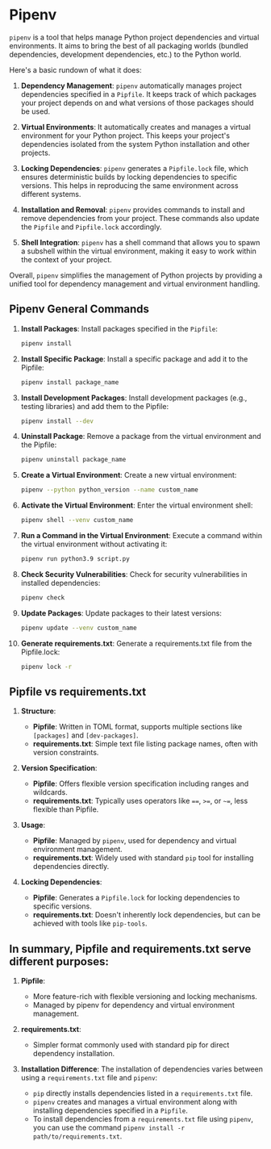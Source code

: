 # Pipenv

`pipenv` is a tool that helps manage Python project dependencies and virtual environments. It aims to bring the best of all packaging worlds (bundled dependencies, development dependencies, etc.) to the Python world.

Here's a basic rundown of what it does:

1. **Dependency Management**: `pipenv` automatically manages project dependencies specified in a `Pipfile`. It keeps track of which packages your project depends on and what versions of those packages should be used.

2. **Virtual Environments**: It automatically creates and manages a virtual environment for your Python project. This keeps your project's dependencies isolated from the system Python installation and other projects.

3. **Locking Dependencies**: `pipenv` generates a `Pipfile.lock` file, which ensures deterministic builds by locking dependencies to specific versions. This helps in reproducing the same environment across different systems.

4. **Installation and Removal**: `pipenv` provides commands to install and remove dependencies from your project. These commands also update the `Pipfile` and `Pipfile.lock` accordingly.

5. **Shell Integration**: `pipenv` has a shell command that allows you to spawn a subshell within the virtual environment, making it easy to work within the context of your project.

Overall, `pipenv` simplifies the management of Python projects by providing a unified tool for dependency management and virtual environment handling.


## Pipenv General Commands

1. **Install Packages**: Install packages specified in the `Pipfile`:
   ```sh
   pipenv install
2. **Install Specific Package**: Install a specific package and add it to the Pipfile:
   ```sh
   pipenv install package_name
3. **Install Development Packages**: Install development packages (e.g., testing libraries) and add them to the Pipfile:
   ```sh
   pipenv install --dev
4. **Uninstall Package**: Remove a package from the virtual environment and the Pipfile:
   ```sh
   pipenv uninstall package_name
5. **Create a Virtual Environment**: Create a new virtual environment:
   ```sh
   pipenv --python python_version --name custom_name
6. **Activate the Virtual Environment**: Enter the virtual environment shell:
    ```sh
    pipenv shell --venv custom_name
7. **Run a Command in the Virtual Environment**: Execute a command within the virtual environment without activating it:
    ```sh
    pipenv run python3.9 script.py
8. **Check Security Vulnerabilities**: Check for security vulnerabilities in installed dependencies:
    ```sh
    pipenv check
9. **Update Packages**: Update packages to their latest versions:
    ```sh
    pipenv update --venv custom_name
10. **Generate requirements.txt**: Generate a requirements.txt file from the Pipfile.lock:
    ```sh
    pipenv lock -r
## Pipfile vs requirements.txt

1. **Structure**:
   - **Pipfile**: Written in TOML format, supports multiple sections like `[packages]` and `[dev-packages]`.
   - **requirements.txt**: Simple text file listing package names, often with version constraints.

2. **Version Specification**:
   - **Pipfile**: Offers flexible version specification including ranges and wildcards.
   - **requirements.txt**: Typically uses operators like `==`, `>=`, or `~=`, less flexible than Pipfile.

3. **Usage**:
   - **Pipfile**: Managed by `pipenv`, used for dependency and virtual environment management.
   - **requirements.txt**: Widely used with standard `pip` tool for installing dependencies directly.

4. **Locking Dependencies**:
   - **Pipfile**: Generates a `Pipfile.lock` for locking dependencies to specific versions.
   - **requirements.txt**: Doesn't inherently lock dependencies, but can be achieved with tools like `pip-tools`.

## In summary, Pipfile and requirements.txt serve different purposes:

1. **Pipfile**:
   - More feature-rich with flexible versioning and locking mechanisms.
   - Managed by pipenv for dependency and virtual environment management.

2. **requirements.txt**:
   - Simpler format commonly used with standard pip for direct dependency installation.

3. **Installation Difference**: The installation of dependencies varies between using a `requirements.txt` file and `pipenv`:
   - `pip` directly installs dependencies listed in a `requirements.txt` file.
   - `pipenv` creates and manages a virtual environment along with installing dependencies specified in a `Pipfile`.
   - To install dependencies from a `requirements.txt` file using `pipenv`, you can use the command `pipenv install -r path/to/requirements.txt`.




